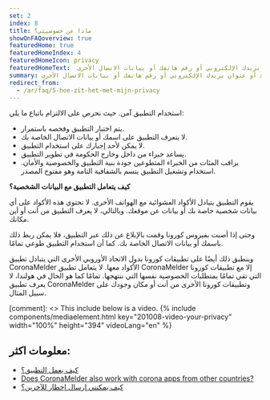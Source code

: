```yaml
---
set: 2
index: 8
title: ماذا عن خصوصيتي؟
showOnFAQoverview: true
featuredHome: true
featuredHomeIndex: 4
featuredHomeIcon: privacy
featuredHomeText:  يعمل التطبيق بدون الحاجة إلى معرفة موقعك الجغرافي أو اسمك أو عنوان بريدك الإلكتروني أو رقم هاتفك أو بيانات الاتصال الأخرى.
summary: يعمل التطبيق بدون الحاجة إلى معرفة موقعك الجغرافي أو اسمك أو عنوان بريدك الإلكتروني أو رقم هاتفك أو بيانات الاتصال الأخرى.
redirect_from: 
  - /ar/faq/5-hoe-zit-het-met-mijn-privacy
---
```

استخدام التطبيق آمن. حيث نحرص على الالتزام باتباع ما يلي:

- يتم اختبار التطبيق وفحصه باستمرار.
- لا يتعرف التطبيق على اسمك أو بيانات الاتصال الخاصة بك.
- لا يمكن لأحد إجبارك على استخدام التطبيق.
- يساعد خبراء من داخل وخارج الحكومة في تطوير التطبيق.
- يراقب المئات من الخبراء المتطوعين جودة بنية التطبيق والخصوصية والأمان. استخدام وتشغيل التطبيق يتسم بالشفافية التامة وهو مفتوح المصدر.

**كيف يتعامل التطبيق مع البيانات الشخصية؟**

يقوم التطبيق بتبادل الأكواد العشوائية مع الهواتف الأخرى. لا تحتوي هذه الأكواد على أي بيانات شخصية خاصة بك أو بيانات عن موقعك. وبالتالي، لا يعرف التطبيق من أنت أو أين مكانك.

وحتى إذا أصبت بفيروس كورونا وقمت بالإبلاغ عن ذلك عبر التطبيق، فلا يمكن ربط ذلك باسمك أو بيانات الاتصال الخاصة بك. كما أن استخدام التطبيق طوعي تمامًا.

وينطبق ذلك أيضًا على تطبيقات كورونا بدول الاتحاد الأوروبي الأخرى التي يتبادل تطبيق CoronaMelder الأكواد معها. لا يتعامل تطبيق CoronaMelder إلا مع تطبيقات كورونا التي تفي تمامًا بمتطلبات الخصوصية نفسها التي ننتهجها. تمامًا كما هو الحال في هولندا، لا يعرف تطبيق CoronaMelder وتطبيقات كورونا الأخرى من أنت أو مكان وجودك على سبيل المثال.

[comment]: <> This include below is a video.
{% include components/mediaelement.html key="201008-video-your-privacy" width="100%" height="394"  videoLang="en" %}

## معلومات اكثر:
 
- [كيف يعمل التطبيق؟](/{{page.lang}}/faq/1-2-hoe-werkt-de-app)
- [Does CoronaMelder also work with corona apps from other countries?](/{{page.lang}}/faq/13-gebruik-app-uit-ander-land)
- [كيف يمكنني إرسال إخطار للآخرين؟](/{{page.lang}}/faq/1-4-hoe-stuur-ik-een-melding)
